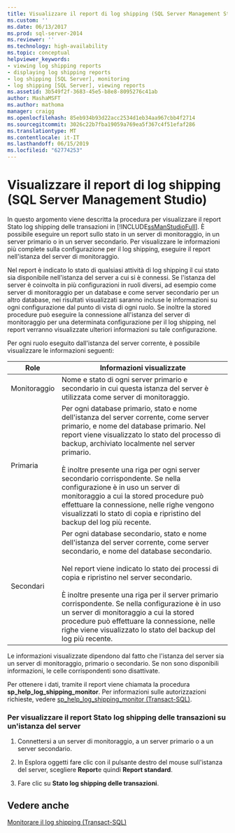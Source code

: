 ```yaml
---
title: Visualizzare il report di log shipping (SQL Server Management Studio) | Microsoft Docs
ms.custom: ''
ms.date: 06/13/2017
ms.prod: sql-server-2014
ms.reviewer: ''
ms.technology: high-availability
ms.topic: conceptual
helpviewer_keywords:
- viewing log shipping reports
- displaying log shipping reports
- log shipping [SQL Server], monitoring
- log shipping [SQL Server], viewing reports
ms.assetid: 3b549f2f-3683-45e5-b8e8-8095276c41ab
author: MashaMSFT
ms.author: mathoma
manager: craigg
ms.openlocfilehash: 85eb934b93d22acc2534d1eb34aa967cbb4f2714
ms.sourcegitcommit: 3026c22b7fba19059a769ea5f367c4f51efaf286
ms.translationtype: MT
ms.contentlocale: it-IT
ms.lasthandoff: 06/15/2019
ms.locfileid: "62774253"
---
```

# <a name="view-the-log-shipping-report-sql-server-management-studio"></a>Visualizzare il report di log shipping (SQL Server Management Studio)
  In questo argomento viene descritta la procedura per visualizzare il report Stato log shipping delle transazioni in [!INCLUDE[ssManStudioFull](../../includes/ssmanstudiofull-md.md)]. È possibile eseguire un report sullo stato in un server di monitoraggio, in un server primario o in un server secondario. Per visualizzare le informazioni più complete sulla configurazione per il log shipping, eseguire il report nell'istanza del server di monitoraggio.  
  
 Nel report è indicato lo stato di qualsiasi attività di log shipping il cui stato sia disponibile nell'istanza del server a cui si è connessi. Se l'istanza del server è coinvolta in più configurazioni in ruoli diversi, ad esempio come server di monitoraggio per un database e come server secondario per un altro database, nei risultati visualizzati saranno incluse le informazioni su ogni configurazione dal punto di vista di ogni ruolo. Se inoltre la stored procedure può eseguire la connessione all'istanza del server di monitoraggio per una determinata configurazione per il log shipping, nel report verranno visualizzate ulteriori informazioni su tale configurazione.  
  
 Per ogni ruolo eseguito dall'istanza del server corrente, è possibile visualizzare le informazioni seguenti:  
  
|Role|Informazioni visualizzate|  
|----------|---------------------------|  
|Monitoraggio|Nome e stato di ogni server primario e secondario in cui questa istanza del server è utilizzata come server di monitoraggio.|  
|Primaria|Per ogni database primario, stato e nome dell'istanza del server corrente, come server primario, e nome del database primario. Nel report viene visualizzato lo stato del processo di backup, archiviato localmente nel server primario.<br /><br /> È inoltre presente una riga per ogni server secondario corrispondente. Se nella configurazione è in uso un server di monitoraggio a cui la stored procedure può effettuare la connessione, nelle righe vengono visualizzati lo stato di copia e ripristino del backup del log più recente.|  
|Secondari|Per ogni database secondario, stato e nome dell'istanza del server corrente, come server secondario, e nome del database secondario.<br /><br /> Nel report viene indicato lo stato dei processi di copia e ripristino nel server secondario.<br /><br /> È inoltre presente una riga per il server primario corrispondente. Se nella configurazione è in uso un server di monitoraggio a cui la stored procedure può effettuare la connessione, nelle righe viene visualizzato lo stato del backup del log più recente.|  
  
 Le informazioni visualizzate dipendono dal fatto che l'istanza del server sia un server di monitoraggio, primario o secondario. Se non sono disponibili informazioni, le celle corrispondenti sono disattivate.  
  
 Per ottenere i dati, tramite il report viene chiamata la procedura **sp_help_log_shipping_monitor**. Per informazioni sulle autorizzazioni richieste, vedere [sp_help_log_shipping_monitor &#40;Transact-SQL&#41;](/sql/relational-databases/system-stored-procedures/sp-help-log-shipping-monitor-transact-sql).  
  
### <a name="to-display-the-transaction-log-shipping-status-report-on-a-server-instance"></a>Per visualizzare il report Stato log shipping delle transazioni su un'istanza del server  
  
1.  Connettersi a un server di monitoraggio, a un server primario o a un server secondario.  
  
2.  In Esplora oggetti fare clic con il pulsante destro del mouse sull'istanza del server, scegliere **Report**e quindi **Report standard**.  
  
3.  Fare clic su **Stato log shipping delle transazioni**.  
  
## <a name="see-also"></a>Vedere anche  
 [Monitorare il log shipping &#40;Transact-SQL&#41;](monitor-log-shipping-transact-sql.md)  
  
  
